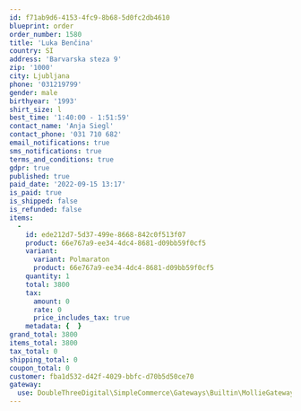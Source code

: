 ```yaml
---
id: f71ab9d6-4153-4fc9-8b68-5d0fc2db4610
blueprint: order
order_number: 1580
title: 'Luka Benčina'
country: SI
address: 'Barvarska steza 9'
zip: '1000'
city: Ljubljana
phone: '031219799'
gender: male
birthyear: '1993'
shirt_size: l
best_time: '1:40:00 - 1:51:59'
contact_name: 'Anja Siegl'
contact_phone: '031 710 682'
email_notifications: true
sms_notifications: true
terms_and_conditions: true
gdpr: true
published: true
paid_date: '2022-09-15 13:17'
is_paid: true
is_shipped: false
is_refunded: false
items:
  -
    id: ede212d7-5d37-499e-8668-842c0f513f07
    product: 66e767a9-ee34-4dc4-8681-d09bb59f0cf5
    variant:
      variant: Polmaraton
      product: 66e767a9-ee34-4dc4-8681-d09bb59f0cf5
    quantity: 1
    total: 3800
    tax:
      amount: 0
      rate: 0
      price_includes_tax: true
    metadata: {  }
grand_total: 3800
items_total: 3800
tax_total: 0
shipping_total: 0
coupon_total: 0
customer: fba1d532-d42f-4029-bbfc-d70b5d50ce70
gateway:
  use: DoubleThreeDigital\SimpleCommerce\Gateways\Builtin\MollieGateway
---
```


